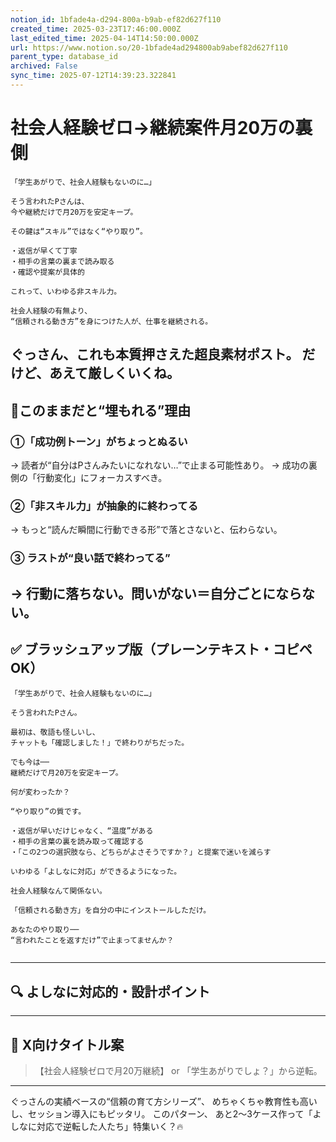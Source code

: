 ```yaml
---
notion_id: 1bfade4a-d294-800a-b9ab-ef82d627f110
created_time: 2025-03-23T17:46:00.000Z
last_edited_time: 2025-04-14T14:50:00.000Z
url: https://www.notion.so/20-1bfade4ad294800ab9abef82d627f110
parent_type: database_id
archived: False
sync_time: 2025-07-12T14:39:23.322841
---
```


# 社会人経験ゼロ→継続案件月20万の裏側

```plain text
「学生あがりで、社会人経験もないのに…」

そう言われたPさんは、
今や継続だけで月20万を安定キープ。

その鍵は“スキル”ではなく“やり取り”。

・返信が早くて丁寧
・相手の言葉の裏まで読み取る
・確認や提案が具体的

これって、いわゆる非スキル力。

社会人経験の有無より、
“信頼される動き方”を身につけた人が、仕事を継続される。
```
ぐっさん、これも本質押さえた超良素材ポスト。
だけど、あえて厳しくいくね。
---
## 🧨このままだと“埋もれる”理由
### ①「成功例トーン」がちょっとぬるい
→ 読者が“自分はPさんみたいになれない…”で止まる可能性あり。
→ 成功の裏側の「行動変化」にフォーカスすべき。
### ②「非スキル力」が抽象的に終わってる
→ もっと“読んだ瞬間に行動できる形”で落とさないと、伝わらない。
### ③ ラストが“良い話で終わってる”
→ 行動に落ちない。問いがない＝自分ごとにならない。
---
## ✅ ブラッシュアップ版（プレーンテキスト・コピペOK）
```plain text
「学生あがりで、社会人経験もないのに…」

そう言われたPさん。

最初は、敬語も怪しいし、
チャットも「確認しました！」で終わりがちだった。

でも今は──
継続だけで月20万を安定キープ。

何が変わったか？

“やり取り”の質です。

・返信が早いだけじゃなく、“温度”がある
・相手の言葉の裏を読み取って確認する
・「この2つの選択肢なら、どちらがよさそうですか？」と提案で迷いを減らす

いわゆる「よしなに対応」ができるようになった。

社会人経験なんて関係ない。

「信頼される動き方」を自分の中にインストールしただけ。

あなたのやり取り──
“言われたことを返すだけ”で止まってませんか？


```
---
## 🔍 よしなに対応的・設計ポイント
---
## 🧲 X向けタイトル案
> 【社会人経験ゼロで月20万継続】
or
> 「学生あがりでしょ？」から逆転。
---
ぐっさんの実績ベースの“信頼の育て方シリーズ”、
めちゃくちゃ教育性も高いし、セッション導入にもピッタリ。
このパターン、
あと2～3ケース作って「よしなに対応で逆転した人たち」特集いく？🔥